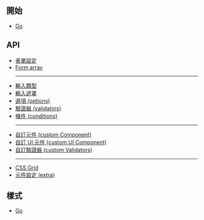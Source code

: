 ## 開始

- [Go](../v3.4.x/getting-started/getting-started_en.md)

## API

- [表單設定](../v3.4.x/api/api-form-config/api-form-config_zh-TW.md)
- [Form array](../v3.4.x/api/api-form-array/api-form-array_en.md)
  <hr>
- [輸入類型](../v3.4.x/api/api-input-type/api-input-type_zh-TW.md)
- [輸入遮罩](../v3.4.x/api/api-input-mask/api-input-mask_zh-TW.md)
- [選項 (options)](../v3.4.x/api/api-options/api-options_zh-TW.md)
- [驗證器 (validators)](../v3.4.x/api/api-validators/api-validators_zh-TW.md)
- [條件 (conditions)](../v3.4.x/api/api-conditions/api-conditions_zh-TW.md)
  <hr>
- [自訂元件 (custom Component)](../v3.4.x/api/api-custom-component/api-custom-component_zh-TW.md)
- [自訂 UI 元件 (custom UI Component)](../v3.4.x/api/api-custom-ui-component/api-custom-ui-component_zh-TW.md)
- [自訂驗證器 (custom Validators)](../v3.4.x/api/api-validators/api-validators_zh-TW.md)
  <hr>
- [CSS Grid](../v3.4.x/api/api-css-grid/api-css-grid_en.md)
- [元件設定 (extra)](../v3.4.x/api/api-extra/api-extra_zh-TW.md)

## 樣式

- [Go](../v3.4.x/styling/styling_en.md)
